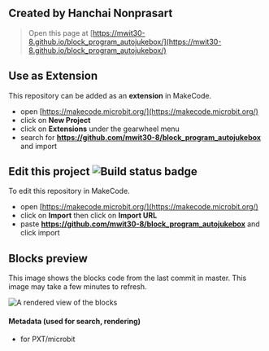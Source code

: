 ## Created by Hanchai Nonprasart


> Open this page at [https://mwit30-8.github.io/block_program_autojukebox/](https://mwit30-8.github.io/block_program_autojukebox/)

## Use as Extension

This repository can be added as an **extension** in MakeCode.

* open [https://makecode.microbit.org/](https://makecode.microbit.org/)
* click on **New Project**
* click on **Extensions** under the gearwheel menu
* search for **https://github.com/mwit30-8/block_program_autojukebox** and import

## Edit this project ![Build status badge](https://github.com/mwit30-8/block_program_autojukebox/workflows/MakeCode/badge.svg)

To edit this repository in MakeCode.

* open [https://makecode.microbit.org/](https://makecode.microbit.org/)
* click on **Import** then click on **Import URL**
* paste **https://github.com/mwit30-8/block_program_autojukebox** and click import

## Blocks preview

This image shows the blocks code from the last commit in master.
This image may take a few minutes to refresh.

![A rendered view of the blocks](https://github.com/mwit30-8/block_program_autojukebox/raw/master/.github/makecode/blocks.png)

#### Metadata (used for search, rendering)

* for PXT/microbit
<script src="https://makecode.com/gh-pages-embed.js"></script><script>makeCodeRender("{{ site.makecode.home_url }}", "{{ site.github.owner_name }}/{{ site.github.repository_name }}");</script>
